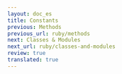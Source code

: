 ```yaml
---
layout: doc_es
title: Constants
previous: Methods
previous_url: ruby/methods
next: Classes & Modules
next_url: ruby/classes-and-modules
review: true
translated: true
---
```

